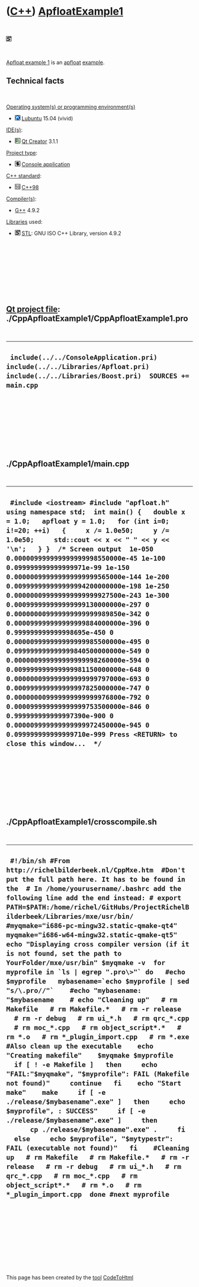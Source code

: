 
 

 

 

 

 

([C++](Cpp.md)) [ApfloatExample1](CppApfloatExample1.md)
==========================================================

 

![STL](PicStl.png)

 

[Apfloat example 1](CppApfloatExample1.md) is an
[apfloat](CppApfloat.md) [example](CppExample.md).

Technical facts
---------------

 

[Operating system(s) or programming environment(s)](CppOs.md)

-   ![Lubuntu](PicLubuntu.png) [Lubuntu](CppLubuntu.md) 15.04 (vivid)

[IDE(s)](CppIde.md):

-   ![Qt Creator](PicQtCreator.png) [Qt Creator](CppQtCreator.md) 3.1.1

[Project type](CppQtProjectType.md):

-   ![console](PicConsole.png) [Console
    application](CppConsoleApplication.md)

[C++ standard](CppStandard.md):

-   ![C++98](PicCpp98.png) [C++98](Cpp98.md)

[Compiler(s)](CppCompiler.md):

-   [G++](CppGpp.md) 4.9.2

[Libraries](CppLibrary.md) used:

-   ![STL](PicStl.png) [STL](CppStl.md): GNU ISO C++ Library, version
    4.9.2

 

 

 

 

 

[Qt project file](CppQtProjectFile.md): ./CppApfloatExample1/CppApfloatExample1.pro
------------------------------------------------------------------------------------

 

  ---------------------------------------------------------------------------------------------------------------------------------------
  ` include(../../ConsoleApplication.pri) include(../../Libraries/Apfloat.pri) include(../../Libraries/Boost.pri)  SOURCES += main.cpp`
  ---------------------------------------------------------------------------------------------------------------------------------------

 

 

 

 

 

./CppApfloatExample1/main.cpp
-----------------------------

 

  ----------------------------------------------------------------------------------------------------------------------------------------------------------------------------------------------------------------------------------------------------------------------------------------------------------------------------------------------------------------------------------------------------------------------------------------------------------------------------------------------------------------------------------------------------------------------------------------------------------------------------------------------------------------------------------------------------------------------------------------------------------------------------------------------------------------------------------------------------------------------------------------------------------------------------------------------------------------------------------------------------------------------------------------------------------------
  ` #include <iostream> #include "apfloat.h"  using namespace std;  int main() {   double x = 1.0;   apfloat y = 1.0;   for (int i=0; i!=20; ++i)   {     x /= 1.0e50;     y /= 1.0e50;     std::cout << x << " " << y << '\n';   } }  /* Screen output  1e-050 0.000009999999999999998550000e-45 1e-100 0.099999999999999971e-99 1e-150 0.000000999999999999999565000e-144 1e-200 0.009999999999999994200000000e-198 1e-250 0.000000099999999999999927500e-243 1e-300 0.000999999999999999130000000e-297 0 0.000000009999999999999989850e-342 0 0.000099999999999999884000000e-396 0 0.999999999999998695e-450 0 0.000009999999999999985500000e-495 0 0.099999999999999840500000000e-549 0 0.000000999999999999998260000e-594 0 0.009999999999999981150000000e-648 0 0.000000099999999999999797000e-693 0 0.000999999999999997825000000e-747 0 0.000000009999999999999976800e-792 0 0.000099999999999999753500000e-846 0 0.999999999999997390e-900 0 0.000009999999999999972450000e-945 0 0.099999999999999710e-999 Press <RETURN> to close this window...  */`
  ----------------------------------------------------------------------------------------------------------------------------------------------------------------------------------------------------------------------------------------------------------------------------------------------------------------------------------------------------------------------------------------------------------------------------------------------------------------------------------------------------------------------------------------------------------------------------------------------------------------------------------------------------------------------------------------------------------------------------------------------------------------------------------------------------------------------------------------------------------------------------------------------------------------------------------------------------------------------------------------------------------------------------------------------------------------

 

 

 

 

 

./CppApfloatExample1/crosscompile.sh
------------------------------------

 

  -----------------------------------------------------------------------------------------------------------------------------------------------------------------------------------------------------------------------------------------------------------------------------------------------------------------------------------------------------------------------------------------------------------------------------------------------------------------------------------------------------------------------------------------------------------------------------------------------------------------------------------------------------------------------------------------------------------------------------------------------------------------------------------------------------------------------------------------------------------------------------------------------------------------------------------------------------------------------------------------------------------------------------------------------------------------------------------------------------------------------------------------------------------------------------------------------------------------------------------------------------------------------------------------------------------------------------------------------------------------------------------------------------------------------------------------------------------------------------------------------------------------------------------------------------------------------------------------------------------
  ``  #!/bin/sh #From http://richelbilderbeek.nl/CppMxe.htm  #Don't put the full path here. It has to be found in the  # In /home/yourusername/.bashrc add the following line add the end instead: # export PATH=$PATH:/home/richel/GitHubs/ProjectRichelBilderbeek/Libraries/mxe/usr/bin/ #myqmake="i686-pc-mingw32.static-qmake-qt4" myqmake="i686-w64-mingw32.static-qmake-qt5"  echo "Displaying cross compiler version (if it is not found, set the path to YourFolder/mxe/usr/bin" $myqmake -v  for myprofile in `ls | egrep ".pro\>"` do   #echo $myprofile   mybasename=`echo $myprofile | sed "s/\.pro//"`    #echo "mybasename: "$mybasename    # echo "Cleaning up"   # rm Makefile   # rm Makefile.*   # rm -r release   # rm -r debug   # rm ui_*.h   # rm qrc_*.cpp   # rm moc_*.cpp   # rm object_script*.*   # rm *.o   # rm *_plugin_import.cpp   # rm *.exe #Also clean up the executable    echo "Creating makefile"    $myqmake $myprofile    if [ ! -e Makefile ]   then     echo "FAIL:"$myqmake", "$myprofile": FAIL (Makefile not found)"     continue   fi    echo "Start make"    make     if [ -e ./release/$mybasename".exe" ]   then     echo $myprofile", : SUCCESS"     if [ -e ./release/$mybasename".exe" ]     then       cp ./release/$mybasename".exe" .     fi   else     echo $myprofile", "$mytypestr": FAIL (executable not found)"   fi    #Cleaning up   # rm Makefile   # rm Makefile.*   # rm -r release   # rm -r debug   # rm ui_*.h   # rm qrc_*.cpp   # rm moc_*.cpp   # rm object_script*.*   # rm *.o   # rm *_plugin_import.cpp  done #next myprofile ``
  -----------------------------------------------------------------------------------------------------------------------------------------------------------------------------------------------------------------------------------------------------------------------------------------------------------------------------------------------------------------------------------------------------------------------------------------------------------------------------------------------------------------------------------------------------------------------------------------------------------------------------------------------------------------------------------------------------------------------------------------------------------------------------------------------------------------------------------------------------------------------------------------------------------------------------------------------------------------------------------------------------------------------------------------------------------------------------------------------------------------------------------------------------------------------------------------------------------------------------------------------------------------------------------------------------------------------------------------------------------------------------------------------------------------------------------------------------------------------------------------------------------------------------------------------------------------------------------------------------------

 

 

 

 

 

 

This page has been created by the [tool](Tools.md)
[CodeToHtml](ToolCodeToHtml.md)
